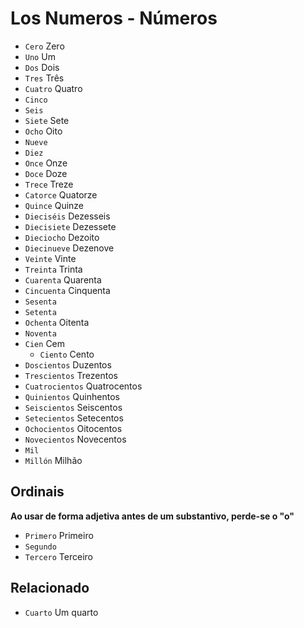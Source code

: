 # Los Numeros - Números

-   `Cero` Zero
-   `Uno` Um
-   `Dos` Dois
-   `Tres` Três
-   `Cuatro` Quatro
-   `Cinco`
-   `Seis`
-   `Siete` Sete
-   `Ocho` Oito
-   `Nueve`
-   `Diez`
-   `Once` Onze
-   `Doce` Doze
-   `Trece` Treze
-   `Catorce` Quatorze
-   `Quince` Quinze
-   `Dieciséis` Dezesseis
-   `Diecisiete` Dezessete
-   `Dieciocho` Dezoito
-   `Diecinueve` Dezenove
-   `Veinte` Vinte
-   `Treinta` Trinta
-   `Cuarenta` Quarenta
-   `Cincuenta` Cinquenta
-   `Sesenta`
-   `Setenta`
-   `Ochenta` Oitenta
-   `Noventa`
-   `Cien` Cem
    -   `Ciento` Cento
-   `Doscientos` Duzentos
-   `Trescientos` Trezentos
-   `Cuatrocientos` Quatrocentos
-   `Quinientos` Quinhentos
-   `Seiscientos` Seiscentos
-   `Setecientos` Setecentos
-   `Ochocientos` Oitocentos
-   `Novecientos` Novecentos
-   `Mil`
-   `Millón` Milhão

## Ordinais

**Ao usar de forma adjetiva antes de um substantivo, perde-se o "o"**

-   `Primero` Primeiro
-   `Segundo`
-   `Tercero` Terceiro

## Relacionado

-   `Cuarto` Um quarto
